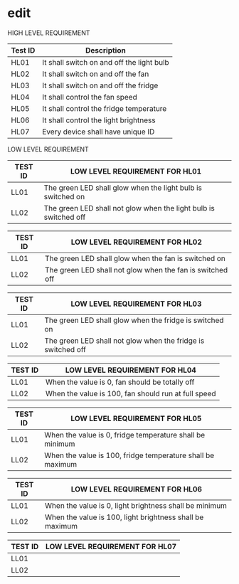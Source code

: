 # edit

HIGH LEVEL REQUIREMENT

|Test ID  |    Description  |  
-------------|-----------------------------------
|HL01     | It shall switch on and off the light bulb     | 
|HL02     | It shall switch on and off the fan        |
|HL03     | It shall switch on and off the fridge     |
|HL04     | It shall control the fan speed     |
|HL05     | It shall control the fridge temperature |
|HL06     | It shall control the light brightness   |
|HL07     | Every device shall have unique ID       |

LOW LEVEL REQUIREMENT

| TEST ID| LOW LEVEL REQUIREMENT FOR HL01|                                             
---------|---------------------
|LL01     | The green LED shall glow when the light bulb is switched on |
|LL02     | The green LED shall not glow when the light bulb is switched off|

| TEST ID| LOW LEVEL REQUIREMENT FOR HL02|
---------|---------------------
|LL01     | The green LED shall glow when the fan is switched on |
|LL02     | The green LED shall not glow when the fan is switched off|

| TEST ID| LOW LEVEL REQUIREMENT FOR HL03|
---------|---------------------
|LL01     | The green LED shall glow when the fridge is switched on |
|LL02     | The green LED shall not glow when the fridge is switched off|

| TEST ID| LOW LEVEL REQUIREMENT FOR HL04|
---------|---------------------
|LL01     | When the value is 0, fan should be totally off  |
|LL02     | When the value is 100, fan should run at full speed|

| TEST ID| LOW LEVEL REQUIREMENT FOR HL05|
---------|---------------------
|LL01     | When the value is 0, fridge temperature shall be minimum  |
|LL02     | When the value is 100, fridge temperature shall be maximum|

| TEST ID| LOW LEVEL REQUIREMENT FOR HL06|
---------|---------------------
|LL01     | When the value is 0, light brightness shall be minimum  |
|LL02     | When the value is 100, light brightness shall be maximum|

| TEST ID| LOW LEVEL REQUIREMENT FOR HL07|
---------|---------------------
|LL01     |   |
|LL02     |   |

